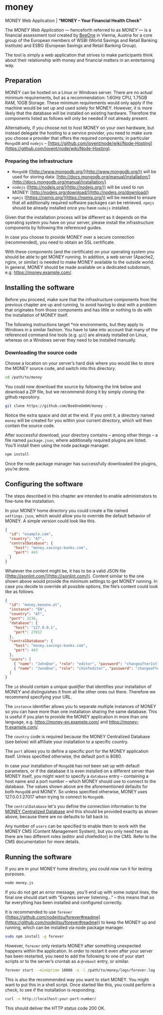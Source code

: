 # money

MONEY Web Application | __“MONEY – Your Financial Health Check”__

The _MONEY Web Application_ — henceforth referred to as _MONEY_ — is a financial assessment tool created by [BeeOne](http://www.beeone.at/) in Vienna, Austria for a core group of the European members of WSBI (World Savings and Retail Banking Institute) and ESBG (European Savings and Retail Banking Group).

The tool is simply a web application that strives to make participants think about their relationship with money and financial matters in an entertaining way.


## Preparation

MONEY can be hosted on a Linux or Windows server. There are no actual minimum requirements, but as a recommendation: 1.6GHz CPU, 1.75GB RAM, 10GB Storage. These minimum requirements would only apply if the machine would be set up and used solely for MONEY. However, it is more likely that the database will be installed on existing hardware. Therefore the components listed as follows will only be needed if not already present.

Alternatively, if you choose not to host MONEY on your own hardware, but instead delegate the hosting to a service provider, you need to make sure you choose a provider that offers the required components; in particular `MongoDB` and `nodejs` – [https://github.com/joyent/node/wiki/Node-Hosting](https://github.com/joyent/node/wiki/Node-Hosting).

### Preparing the infrastructure

* `MongoDB` ([http://www.mongodb.org/](http://www.mongodb.org/)) will be used for storing data:
  [http://docs.mongodb.org/manual/installation/](http://docs.mongodb.org/manual/installation/)
* `nodejs` ([http://nodejs.org/](http://nodejs.org/)) will be used to run MONEY:
  [http://nodejs.org/download/](http://nodejs.org/download/)
* `npmjs` ([https://npmjs.org/](https://npmjs.org/)) will be needed to ensure that all additionally required software packages can be retrieved. `npmjs` should be already installed once you have `nodejs` installed.

Given that the installation process will be different as it depends on the operating system you have on your server, please install the infrastructure components by following the referenced guides.

In case you choose to provide MONEY over a secure connection (recommended), you need to obtain an SSL certificate.

With these components (and the certificate) on your operating system you should be able to get MONEY running. In addition, a web server (Apache2, nginx, or similar) is needed to make MONEY available to the outside world. In general, MONEY should be made available on a dedicated subdomain, e.g. https://money.example.com/.


## Installing the software

Before you proceed, make sure that the infrastructure components from the previous chapter are up and running, to avoid having to deal with a problem that originates from those components and has little or nothing to do with the installation of MONEY itself.

The following instructions target *nix environments, but they apply to Windows in a similar fashion. You have to take into account that many of the referenced command line tools (e.g. `git`) are already installed on Linux, whereas on a Windows server they need to be installed manually.

### Downloading the source code

Choose a location on your server’s hard disk where you would like to store the MONEY source code, and switch into this directory.

```bash
cd /path/to/money
```

You could now download the source by following the link below and download a ZIP file, but we recommend doing it by simply cloning the github repository.

```bash
git clone https://github.com/BeeOneGmbH/money .
```

Notice the extra space and dot at the end. If you omit it, a directory named `money` will be created for you within your current directory, which will then contain the source code.

After successful download, your directory contains – among other things – a file named `package.json`, where additionally required plugins are listed. You’ll install them using the node package manager.

```bash
npm install
```

Once the node package manager has successfully downloaded the plugins, you’re done.


## Configuring the software

The steps described in this chapter are intended to enable administrators to fine-tune the installation.

In your MONEY home directory you could create a file named `settings.json`, which would allow you to override the default behavior of MONEY. A simple version could look like this.

```json
{
  "id": "example.com",
  "country": "AT",
  "centralDatabase": {
    "host": "money.savings-banks.com",
    "port": 443
  }
}
```

Whatever the content might be, it has to be a valid JSON file ([http://jsonlint.com/](http://jsonlint.com/)). Content similar to the one shown above would provide the minimum settings to get MONEY running. In case you decide to override all possible options, the file’s content could look like as follows.

```json
{
  "id": "money.beeone.at",
  "instance": "EN",
  "country": "AT",
  "port": 1234,
  "database": {
    "host": "127.0.0.1",
    "port": 27017
  },
  "centralDatabase": {
    "host": "money.savings-banks.com",
    "port": 443
  },
  "users": [
    { "name": "JohnDoe", "role": "editor", "password": "changeafter1stlogin" },
    { "name": "JaneDoe", "role": "chiefeditor", "password": "changeafter1stlogin" }
  ]
}
```

The `id` should contain a _unique qualifier_ that identifies your installation of MONEY and distinguishes it from all the other ones out there. Therefore we recommend specifying your URL.

The `instance` identifier allows you to separate multiple instances of MONEY so you can have more than one installation sharing the same database. This is useful if you plan to provide the MONEY application in more than one language, e.g. https://money-en.example.com/ and https://money-fr.example.com/.

The `country` code is required because the MONEY Centralized Database (see below) will affiliate your installation to a specific country.

The `port` allows you to define a specific port for the MONEY application itself. Unless specified otherwise, the default port is 8080.

In case your installation of `MongoDB` has not been set up with default parameters, or if the database it is even installed on a different server than MONEY itself, you might want to specify a `database` entry – containing a host name and a port number – which MONEY should use to connect to the database. The values shown above are the aforementioned defaults for both `MongoDB` and MONEY. So unless specified otherwise, MONEY uses 127.0.0.1:27017 when trying to connect to `MongoDB`.

The `centralDatabase` let's you define the connection information to the [MONEY Centralized Database](https://github.com/BeeOneGmbH/money-central) and this should be provided exactly as shown above, because there are no defaults to fall back to.

Any number of `users` can be specified to enable them to work with the MONEY CMS (Content Management System), but you only need two as there are two different roles (editor and chiefeditor) in the CMS. Refer to the CMS documentation for more details.


## Running the software

If you are in your MONEY home directory, you could now run it for testing purposes.

```bash
node money.js
```

If you do not get an error message, you’ll end up with some output lines, the final one should start with “Express server listening…” – this means that so far everything has been installed and configured correctly.

It is recommended to use `forever` ([https://github.com/nodejitsu/forever#readme](https://github.com/nodejitsu/forever#readme)) to keep the MONEY up and running, which can be installed via node package manager.

```bash
sudo npm install -g forever
```

However, `forever` only restarts MONEY after something unexpected happens within the application. In order to restart it even after your server has been restarted, you need to add the following to one of your start scripts or to the server’s crontab as a `@reboot` entry, or similar.

```bash
forever start --minUptime 10000 -a -l /path/to/money/logs/forever.log -o /path/to/money/logs/out.log -e /path/to/money/logs/err.log /path/to/money/money.js
```

This is also the recommended way you want to start MONEY. You might want to put this in a shell script. Once started like this, you could perform a check, to see if the installation is responding.

```bash
curl -v http://localhost:your-port-number/
```

This should deliver the HTTP status code 200 OK.
